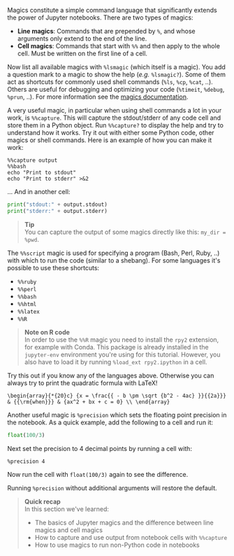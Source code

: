 Magics constitute a simple command language that significantly extends the
power of Jupyter notebooks. There are two types of magics:

* **Line magics**: Commands that are prepended by `%`, and whose arguments only
  extend to the end of the line.
* **Cell magics**: Commands that start with `%%` and then apply to the whole
  cell. Must be written on the first line of a cell.

Now list all available magics with `%lsmagic` (which itself is a magic). You
add a question mark to a magic to show the help (*e.g.* `%lsmagic?`). Some of
them act as shortcuts for commonly used shell commands (`%ls`, `%cp`, `%cat`,
..). Others are useful for debugging and optimizing your code (`%timeit`,
`%debug`, `%prun`, ..). For more information see the
[magics documentation](https://ipython.readthedocs.io/en/stable/interactive/magics.html).

A very useful magic, in particular when using shell commands a lot in your
work, is `%%capture`. This will capture the stdout/stderr of any code cell and
store them in a Python object. Run `%%capture?` to display the help and try to
understand how it works. Try it out with either some Python code, other magics
or shell commands. Here is an example of how you can make it work:

```no-highlight
%%capture output
%%bash
echo "Print to stdout"
echo "Print to stderr" >&2
```

... And in another cell:

```python
print("stdout:" + output.stdout)
print("stderr:" + output.stderr)
```

> **Tip** <br>
> You can capture the output of some magics directly like this: `my_dir = %pwd`.

The `%%script` magic is used for specifying a program (Bash, Perl, Ruby, ..)
with which to run the code (similar to a shebang). For some languages it's
possible to use these shortcuts:

* `%%ruby`
* `%%perl`
* `%%bash`
* `%%html`
* `%%latex`
* `%%R`

> **Note on R code** <br>
> In order to use the `%%R` magic you need to install the `rpy2` extension, for
> example with Conda. This package is already installed in the `jupyter-env`
> environment you're using for this tutorial. However, you also have to load it
> by running `%load_ext rpy2.ipython` in a cell.

Try this out if you know any of the languages above. Otherwise you can always
try to print the quadratic formula with LaTeX!

```no-highlight
\begin{array}{*{20}c} {x = \frac{{ - b \pm \sqrt {b^2 - 4ac} }}{{2a}}} & {{\rm{when}}} & {ax^2 + bx + c = 0} \\ \end{array}
```

Another useful magic is `%precision` which sets the floating point precision
in the notebook. As a quick example, add the following to a cell and run it:

```python
float(100/3)
```

Next set the precision to 4 decimal points by running a cell with:

```
%precision 4
```

Now run the cell with `float(100/3)` again to see the difference.

Running `%precision` without additional arguments will restore the default.

> **Quick recap** <br>
> In this section we've learned:
>
> - The basics of Jupyter magics and the difference between line magics and cell
> magics
> - How to capture and use output from notebook cells with `%%capture`
> - How to use magics to run non-Python code in notebooks
